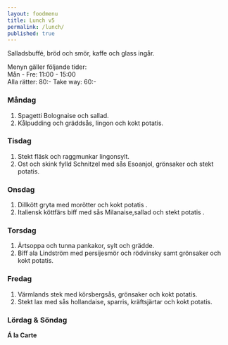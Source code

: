 ```yaml
---
layout: foodmenu
title: Lunch v5
permalink: /lunch/
published: true
---
```

Salladsbuffé, bröd och smör, kaffe och glass ingår.

Menyn gäller följande tider:  
Mån - Fre: 11:00 - 15:00  
Alla rätter: 80:- Take way: 60:-

### Måndag

1. Spagetti Bolognaise och sallad.
2. Kålpudding och gräddsås, lingon och kokt potatis.

### Tisdag

1. Stekt fläsk och raggmunkar lingonsylt.
2. Ost och skink fylld Schnitzel med sås Esoanjol, grönsaker och stekt potatis.

### Onsdag

1. Dillkött gryta med morötter och kokt potatis .
2. Italiensk köttfärs biff med sås Milanaise,sallad och stekt potatis .

### Torsdag

1. Ärtsoppa och tunna pankakor, sylt och grädde.
2. Biff ala Lindström med persijesmör och rödvinsky samt grönsaker och kokt potatis.


### Fredag

1. Värmlands stek med körsbergsås, grönsaker och kokt potatis.
2. Stekt lax med sås hollandaise, sparris, kräftsjärtar och kokt potatis.


### Lördag & Söndag

**Á la Carte**
